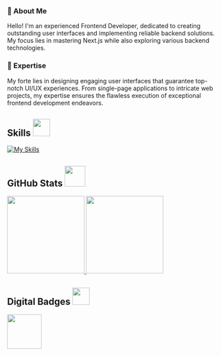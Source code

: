 ### 👋 About Me

Hello! I'm an experienced Frontend Developer, dedicated to creating outstanding user interfaces and implementing reliable backend solutions. My focus lies in mastering Next.js while also exploring various backend technologies.

### 🚀 Expertise

My forte lies in designing engaging user interfaces that guarantee top-notch UI/UX experiences. From single-page applications to intricate web projects, my expertise ensures the flawless execution of exceptional frontend development endeavors.


<h2> Skills <img src="https://media4.giphy.com/media/v1.Y2lkPTc5MGI3NjExYmk0amVkZDZmdGRkc2p3ODA5dnl4ZHkzdzB4ZXBxZzduaWxxdTEzbCZlcD12MV9pbnRlcm5hbF9naWZfYnlfaWQmY3Q9cw/YIoRLftPZQCFSQXIzp/giphy.gif" width=40px></h2>



[![My Skills](https://skillicons.dev/icons?i=tailwind,react,nextjs,flask,django,express,mongodb,postgres,mysql,prisma)](https://skillicons.dev)

<h2> GitHub Stats <img src="https://media0.giphy.com/media/v1.Y2lkPTc5MGI3NjExdW5jZGk1bXZhOXd5dXEzZ2RudGVnYXBwYW9lMDE1ZXJuNmNxbnhteSZlcD12MV9pbnRlcm5hbF9naWZfYnlfaWQmY3Q9cw/CAIgh8LKFbIciGx5Qe/giphy.gif" width=48px></h2>
<p align="left">
  <a href="https://github.com/Ahsan-mw">
    <img height="180em" src="https://github-readme-stats.vercel.app/api?username=Ahsan-mw&rank_icon=percentile&show_icons=true&theme=algolia&show=reviews&border_radius=8" />
   
   
   <img height="180em" src="https://github-readme-stats.vercel.app/api/top-langs/?username=Ahsan-mw&theme=algolia&layout=compact&count-private=true&hide=jupyter%20notebook,Vue,Blade,HTML" />
  </a>
</p>

<h2> Digital Badges <img src="https://media0.giphy.com/media/v1.Y2lkPTc5MGI3NjExbDYxY2hsdW51Mmk1Y3I5aXQ2bmIxNDM1eG11aGh1d3p3aGFrNGs1dSZlcD12MV9pbnRlcm5hbF9naWZfYnlfaWQmY3Q9cw/7xiy8jp0OiGSzcokZL/giphy.gif" width=40px></h2>
<p align="left">
  <a href="https://www.holopin.io/@mohsinmw#badges">
    <img height="80em" src="https://github.com/Mohsin-mw/Mohsin-mw/assets/122507740/239a6866-8d22-4450-b26d-ed8df711dcb6)" />
  </a>
</p>
